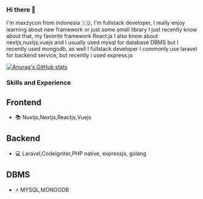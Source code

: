 ### Hi there 👋

I'm maxzycon from indonesia 🇮🇩, I'm fullstack developer, I really enjoy learning about new framework or just some small library I just recently know about that, my favorite framework React.js I also know about nextjs,nuxtjs,vuejs and I usually used mysql for database DBMS but I recently used mongodb, as well I fullstack developer I commonly use laravel for backend service, but recently i used express.js

[![Anurag's GitHub stats](https://github-readme-stats.vercel.app/api?username=Maxzycon&theme=prussian)](https://github.com/Maxzycon/github-readme-stats)

### Skills and Experience
  ## Frontend
  * 📚 Nuxtjs,Nextjs,Reactjs,Vuejs
  ## Backend
  * 💻 Laravel,Codeigniter,PHP native, expressjs, golang
  ## DBMS
  * ⚡️ MYSQL,MONGODB

<!--
**Maxzycon/Maxzycon** is a ✨ _special_ ✨ repository because its `README.md` (this file) appears on your GitHub profile.

Here are some ideas to get you started:

- 🔭 I’m currently working on ...
- 🌱 I’m currently learning ...
- 👯 I’m looking to collaborate on ...
- 🤔 I’m looking for help with ...
- 💬 Ask me about ...
- 📫 How to reach me: ...
- 😄 Pronouns: ...
- ⚡ Fun fact: ...
-->
